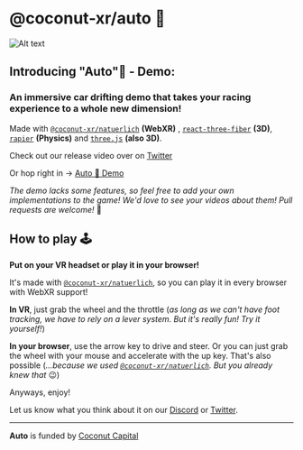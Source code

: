 # @coconut-xr/auto 🚗

![Alt text](public/car.gif)

## Introducing "**Auto**"🚗 - Demo: 

### An immersive car drifting demo that takes your racing experience to a whole new dimension!

Made with [`@coconut-xr/natuerlich`](https://github.com/coconut-xr/natuerlich) **(WebXR)** ,  [`react-three-fiber`](https://github.com/pmndrs/react-three-fiber) **(3D)**, [`rapier`](https://github.com/pmndrs/react-three-rapier) **(Physics)** and [`three.js`](https://github.com/mrdoob/three.js) **(also 3D)**.

Check out our release video over on [Twitter](https://twitter.com/coconut_xr/)

Or hop right in -> [Auto 🚗 Demo](coconut-xr.github.io/auto/)

*The demo lacks some features, so feel free to add your own implementations to the game! We'd love to see your videos about them! Pull requests are welcome!* 🤗

## How to play 🕹️

**Put on your VR headset or play it in your browser!**

It's made with [`@coconut-xr/natuerlich`](https://github.com/coconut-xr/natuerlich), so you can play it in every browser with WebXR support!

**In VR**, just grab the wheel and the throttle (*as long as we can't have foot tracking, we have to rely on a lever system. But it's really fun! Try it yourself!*)

**In your browser**, use the arrow key to drive and steer. Or you can just grab the wheel with your mouse and accelerate with the up key. That's also possible (*...because we used [`@coconut-xr/natuerlich`](https://github.com/coconut-xr/natuerlich). But you already knew that* 😉)

Anyways, enjoy!

Let us know what you think about it on our [Discord](http://discord.gg/RbyaXJJaJM) or [Twitter](https://twitter.com/coconut_xr/).

---

**Auto** is funded by [Coconut Capital](https://coconut.capital/)
